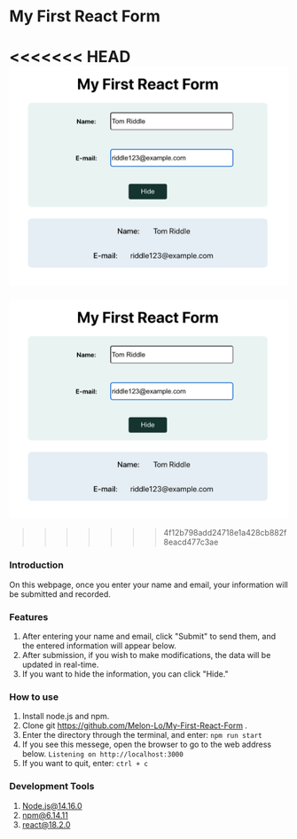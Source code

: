 # My First React Form

<<<<<<< HEAD
![Cover image](https://github.com/Melon-Lo/My-First-React-Form/blob/main/cover.png?raw=true)
=======
![Cover Img](https://github.com/Melon-Lo/My-First-React-Form/blob/main/cover.png?raw=true)
>>>>>>> 4f12b798add24718e1a428cb882f8eacd477c3ae

### Introduction

On this webpage, once you enter your name and email, your information will be submitted and recorded.

### Features

1. After entering your name and email, click "Submit" to send them, and the entered information will appear below.
2. After submission, if you wish to make modifications, the data will be updated in real-time.
3. If you want to hide the information, you can click "Hide."

### How to use

1. Install node.js and npm.
2. Clone git https://github.com/Melon-Lo/My-First-React-Form .
3. Enter the directory through the terminal, and enter:
   `npm run start`
4. If you see this messege, open the browser to go to the web address below.
   `Listening on http://localhost:3000`
5. If you want to quit, enter:
   `ctrl + c`

### Development Tools

1. Node.js@14.16.0
2. npm@6.14.11
3. react@18.2.0

